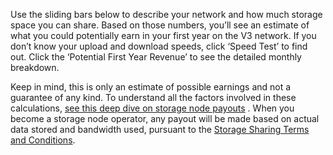 <p>Use the sliding bars below to describe your network and how much storage space you can share. Based on those numbers, you’ll see an estimate of what you could potentially earn in your first year on the V3 network. If you don’t know your upload and download speeds, click ‘Speed Test’ to find out. Click the ‘Potential First Year Revenue’ to see the detailed monthly breakdown.</p>
<div class="spacer20"></div>
<p>Keep in mind, this is only an estimate of possible earnings and not a guarantee of any kind. To understand all the factors involved in these calculations, <a href="https://storj.io/blog/2019/01/sharing-storage-space-for-fun-and-profit">see this deep dive on storage node payouts</a> . When you become a storage node operator, any payout will be made based on actual data stored and bandwidth used, pursuant to the <a href="/storj-share-terms/">Storage Sharing Terms and Conditions</a>.</p>
